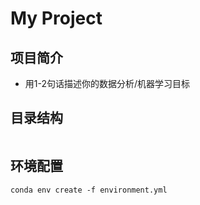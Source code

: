# My Project

## 项目简介
* 用1-2句话描述你的数据分析/机器学习目标

## 目录结构
```

```

## 环境配置
`conda env create -f environment.yml`
